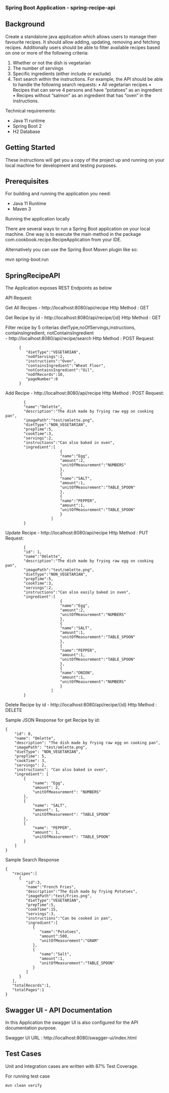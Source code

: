 ### Spring Boot Application - spring-recipe-api

## Background
Create a standalone java application which allows users to manage their favourite recipes. It should
allow adding, updating, removing and fetching recipes. Additionally users should be able to filter
available recipes based on one or more of the following criteria:
1. Whether or not the dish is vegetarian
2. The number of servings
3. Specific ingredients (either include or exclude)
4. Text search within the instructions.
   For example, the API should be able to handle the following search requests:
   • All vegetarian recipes
   • Recipes that can serve 4 persons and have “potatoes” as an ingredient
   • Recipes without “salmon” as an ingredient that has “oven” in the instructions.

Technical requirements:

- Java 11 runtime
- Spring Boot 2
- H2 Database


## Getting Started
These instructions will get you a copy of the project up and running on your local machine for development and testing purposes.

## Prerequisites
For building and running the application you need:

- Java 11 Runtime
- Maven 3

Running the application locally

There are several ways to run a Spring Boot application on your local machine. One way is to execute the main method in the package com.cookbook.recipe.RecipeApplication from your IDE.


Alternatively you can use the Spring Boot Maven plugin like so:

mvn spring-boot:run

## SpringRecipeAPI
The Application exposes REST Endpoints as below

API Request:

Get All Recipes - http://localhost:8080/api/recipe Http Method : GET

Get Recipe by id - http://localhost:8080/api/recipe/{id} Http Method : GET

Filter recipe by 5 criterias dietType,noOfServings,instructions, containsIngredient, notContainsIngredient  
                 - http://localhost:8080/api/recipe/search Http Method : POST
Request:
```
      {
         "dietType":"VEGETARIAN",
         "noOfServings":2,
         "instructions":"Oven",
         "containsIngredient":"Wheat Floor",
         "notContainsIngredient":"Oil",
         "noOfRecords":10,
         "pageNumber":0
      }
```
Add Recipe - http://localhost:8080/api/recipe Http Method : POST
Request:
```
        {
        "name":"Omlette",
        "description":"The dish made by frying raw egg on cooking pan",
        "imagePath":"test/omlette.png",
        "dietType":"NON_VEGETARIAN",
        "prepTime":5,
        "cookTime":3,
        "servings":2,
        "instructions":"Can also baked in oven",
        "ingredient":[
                        {
                        "name":"Egg",
                        "amount":2,
                        "unitOfMeasurement":"NUMBERS"
                        },
                        {
                        "name":"SALT",
                        "amount":1,
                        "unitOfMeasurement":"TABLE_SPOON"
                        },
                        {
                        "name":"PEPPER",
                        "amount":1,
                        "unitOfMeasurement":"TABLE_SPOON"
                        }
                    ]
        }
```
Update Recipe - http://localhost:8080/api/recipe Http Method : PUT
Request:
```
        {
        "id": 1,
        "name":"Omlette",
        "description":"The dish made by frying raw egg on cooking pan",
        "imagePath":"test/omlette.png",
        "dietType":"NON_VEGETARIAN",
        "prepTime":5,
        "cookTime":3,
        "servings":2,
        "instructions":"Can also easily baked in oven",
        "ingredient":[
                        {
                        "name":"Egg",
                        "amount":2,
                        "unitOfMeasurement":"NUMBERS"
                        },
                        {
                        "name":"SALT",
                        "amount":1,
                        "unitOfMeasurement":"TABLE_SPOON"
                        },
                        {
                        "name":"PEPPER",
                        "amount":1,
                        "unitOfMeasurement":"TABLE_SPOON"
                        },
                        {
                        "name":"ONION",
                        "amount":1,
                        "unitOfMeasurement":"NUMBERS"
                        }
                    ]
        }
```

Delete Recipe by id - http://localhost:8080/api/recipe/{id} Http Method : DELETE


Sample JSON Response for get Recipe by id:
```
{
    "id": 8,
    "name": "Omlette",
    "description": "The dish made by frying raw egg on cooking pan",
    "imagePath": "test/omlette.png",
    "dietType": "NON_VEGETARIAN",
    "prepTime": 5,
    "cookTime": 3,
    "servings": 2,
    "instructions": "Can also baked in oven",
    "ingredient": [
        {
            "name": "Egg",
            "amount": 2,
            "unitOfMeasurement": "NUMBERS"
        },
        {
            "name": "SALT",
            "amount": 1,
            "unitOfMeasurement": "TABLE_SPOON"
        },
        {
            "name": "PEPPER",
            "amount": 1,
            "unitOfMeasurement": "TABLE_SPOON"
        }
    ]
}
```

Sample Search Response
```
{
   "recipes":[
      {
         "id":3,
         "name":"French Fries",
         "description":"The dish made by frying Potatoes",
         "imagePath":"test/Fries.png",
         "dietType":"VEGETARIAN",
         "prepTime":5,
         "cookTime":15,
         "servings":3,
         "instructions":"Can be cooked in pan",
         "ingredient":[
            {
               "name":"Potatoes",
               "amount":500,
               "unitOfMeasurement":"GRAM"
            },
            {
               "name":"Salt",
               "amount":1,
               "unitOfMeasurement":"TABLE_SPOON"
            }
         ]
      }
   ],
   "totalRecords":1,
   "totalPages":1
}

```


## Swagger UI - API Documentation
In this Application the swagger UI is also configured for the API documentation purpose.

Swagger UI URL : http://localhost:8080/swagger-ui/index.html



## Test Cases



Unit and Integration cases are written with 87% Test Coverage.

For running test case
```
mvn clean verify
```

 
